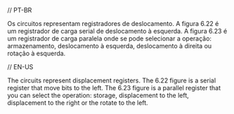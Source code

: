 // PT-BR

Os circuitos representam registradores de deslocamento.
A figura 6.22 é um registrador de carga serial de deslocamento à esquerda.
A figura 6.23 é um registrador de carga paralela onde se pode selecionar a operação: armazenamento, deslocamento à esquerda, deslocamento à direita ou rotação à esquerda.

// EN-US

The circuits represent displacement registers.
The 6.22 figure is a serial register that move bits to the left.
The 6.23 figure is a parallel register that you can select the operation: storage, displacement to the left, displacement to the right or the rotate to the left.
